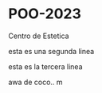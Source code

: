 # POO-2023
Centro de Estetica

esta es una segunda linea

esta es la tercera linea 

awa de coco..
m
